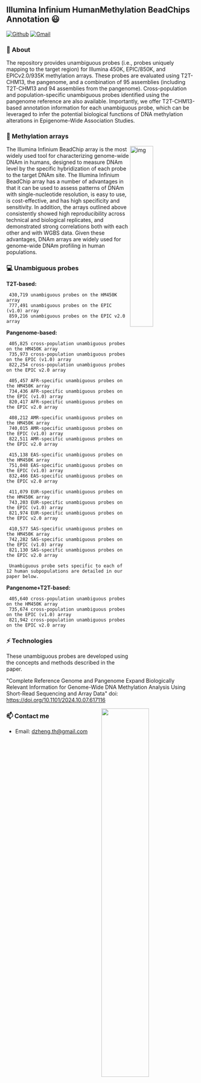 ## Illumina Infinium HumanMethylation BeadChips Annotation 😃
[![Github](https://img.shields.io/badge/-Github-000?style=flat&logo=Github&logoColor=white)](https://github.com/functionalepigenomics)
[![Gmail](https://img.shields.io/badge/-Gmail-c14438?style=flat&logo=Gmail&logoColor=white)](mailto:dzheng.th@gmail.com)
### 🧐 About
The repository provides unambiguous probes (i.e., probes uniquely mapping to the target region) for Illumina 450K, EPIC/850K, and EPICv2.0/935K methylation arrays. These probes are evaluated using T2T-CHM13, the pangenome, and a combination of 95 assemblies (including T2T-CHM13 and 94 assemblies from the pangenome). Cross-population and population-specific unambiguous probes identified using the pangenome reference are also available. Importantly, we offer T2T-CHM13-based annotation information for each unambiguous probe, which can be leveraged to infer the potential biological functions of DNA methylation alterations in Epigenome-Wide Association Studies.

### 👯 Methylation arrays
<img align="right" alt="img" src="https://github.com/user-attachments/assets/47086cb5-d0e1-4373-9860-ff071b614526" width="35%" height="auto" />
The Illumina Infinium BeadChip array is the most widely used tool for characterizing genome-wide DNAm in humans, designed to measure DNAm level by the specific hybridization of each probe to the target DNAm site. The Illumina Infinium BeadChip array has a number of advantages in that it can be used
to assess patterns of DNAm with single-nucleotide resolution, is easy to use, is cost-effective,
and has high specificity and sensitivity. In addition, the arrays outlined above consistently
showed high reproducibility across technical and biological replicates, and demonstrated strong
correlations both with each other and with WGBS data. Given these advantages, DNAm arrays are widely used for genome-wide DNAm profiling in human
populations.

### :computer: Unambiguous probes
<b>T2T-based:</b>

     430,719 unambiguous probes on the HM450K array
     777,491 unambiguous probes on the EPIC (v1.0) array
     859,216 unambiguous probes on the EPIC v2.0 array

<b>Pangenome-based:</b>

     405,825 cross-population unambiguous probes on the HM450K array
     735,973 cross-population unambiguous probes on the EPIC (v1.0) array
     822,254 cross-population unambiguous probes on the EPIC v2.0 array

     405,457 AFR-specific unambiguous probes on the HM450K array
     734,436 AFR-specific unambiguous probes on the EPIC (v1.0) array
     820,417 AFR-specific unambiguous probes on the EPIC v2.0 array    

     408,212 AMR-specific unambiguous probes on the HM450K array
     740,015 AMR-specific unambiguous probes on the EPIC (v1.0) array
     822,511 AMR-specific unambiguous probes on the EPIC v2.0 array    

     415,138 EAS-specific unambiguous probes on the HM450K array
     751,048 EAS-specific unambiguous probes on the EPIC (v1.0) array
     832,466 EAS-specific unambiguous probes on the EPIC v2.0 array    

     411,079 EUR-specific unambiguous probes on the HM450K array
     743,203 EUR-specific unambiguous probes on the EPIC (v1.0) array
     821,974 EUR-specific unambiguous probes on the EPIC v2.0 array  

     410,577 SAS-specific unambiguous probes on the HM450K array
     742,282 SAS-specific unambiguous probes on the EPIC (v1.0) array
     821,130 SAS-specific unambiguous probes on the EPIC v2.0 array  
    
     Unambiguous probe sets specific to each of 12 human subpopulations are detailed in our paper below.

<b>Pangenome+T2T-based:</b>
    
     405,640 cross-population unambiguous probes on the HM450K array
     735,674 cross-population unambiguous probes on the EPIC (v1.0) array
     821,942 cross-population unambiguous probes on the EPIC v2.0 array

### ⚡ Technologies
These unambiguous probes are developed using the concepts and methods described in the paper.

"Complete Reference Genome and Pangenome Expand Biologically Relevant Information for Genome-Wide DNA Methylation Analysis Using Short-Read Sequencing and Array Data"
doi: https://doi.org/10.1101/2024.10.07.617116

<p>
	<img width="50%" align="right" src="https://github-readme-stats.vercel.app/api?username=functionalepigenomics&show_icons=true&hide_border=true" />

### 📫 Contact me
- Email: dzheng.th@gmail.com

